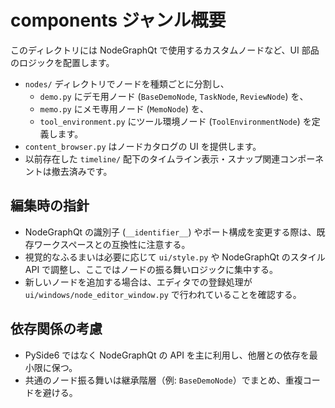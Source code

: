 # components ジャンル概要

このディレクトリには NodeGraphQt で使用するカスタムノードなど、UI 部品のロジックを配置します。

- `nodes/` ディレクトリでノードを種類ごとに分割し、
  - `demo.py` にデモ用ノード (`BaseDemoNode`, `TaskNode`, `ReviewNode`) を、
  - `memo.py` にメモ専用ノード (`MemoNode`) を、
  - `tool_environment.py` にツール環境ノード (`ToolEnvironmentNode`) を定義します。
- `content_browser.py` はノードカタログの UI を提供します。
- 以前存在した `timeline/` 配下のタイムライン表示・スナップ関連コンポーネントは撤去済みです。

## 編集時の指針
- NodeGraphQt の識別子 (`__identifier__`) やポート構成を変更する際は、既存ワークスペースとの互換性に注意する。
- 視覚的なふるまいは必要に応じて `ui/style.py` や NodeGraphQt のスタイル API で調整し、ここではノードの振る舞いロジックに集中する。
- 新しいノードを追加する場合は、エディタでの登録処理が `ui/windows/node_editor_window.py` で行われていることを確認する。

## 依存関係の考慮
- PySide6 ではなく NodeGraphQt の API を主に利用し、他層との依存を最小限に保つ。
- 共通のノード振る舞いは継承階層（例: `BaseDemoNode`）でまとめ、重複コードを避ける。

